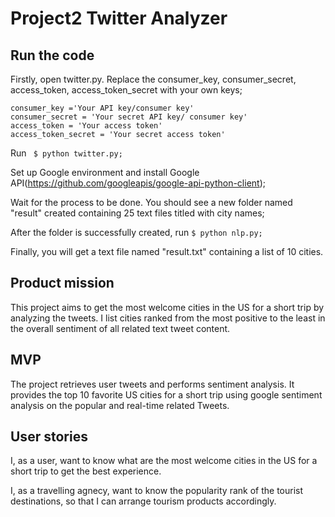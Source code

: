 # Project2 Twitter Analyzer

## Run the code
Firstly, open twitter.py. Replace the consumer_key, consumer_secret, access_token, access_token_secret with your own keys;

```
consumer_key ='Your API key/consumer key'
consumer_secret = 'Your secret API key/ consumer key'
access_token = 'Your access token'
access_token_secret = 'Your secret access token'
```

Run ``` $ python twitter.py;```

Set up Google environment and install Google API(https://github.com/googleapis/google-api-python-client);

Wait for the process to be done. You should see a new folder named "result" created containing 25 text files titled with city names;

After the folder is successfully created, run ```$ python nlp.py;```

Finally, you will get a text file named "result.txt" containing a list of 10 cities.


## Product mission

This project aims to get the most welcome cities in the US for a short trip by analyzing the tweets. I list cities ranked from the most positive to the least in the overall sentiment of all related text tweet content.

## MVP

The project retrieves user tweets and performs sentiment analysis. It provides the top 10 favorite US cities for a short trip using google sentiment analysis on the popular and real-time related Tweets.

## User stories

I, as a user, want to know what are the most welcome cities in the US for a short trip to get the best experience.

I, as a travelling agnecy, want to know the popularity rank of the tourist destinations, so that I can arrange tourism products accordingly.